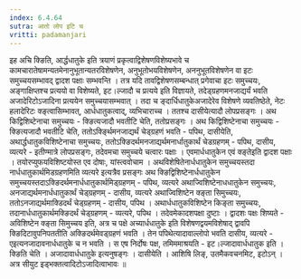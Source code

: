 ```yaml
---
index: 6.4.64
sutra: आतो लोप इटि च
vritti: padamanjari
---
```


  इह अचि क्ङिति, आर्द्धधातुके इति त्रयाणं प्रकृत्वाद्विशेषणविशेष्यभावे च कामचारातेषामन्यतमेनानुभूतान्यतरविशेषणेन, अनुभूतोभयविशेषणेन, अननुभूतविशेषणेन वा इटः समुच्चयसम्भावद् द्वादश पक्षाः सम्भवन्ति । तत्र यदि तावद्विशेषणसम्बन्धात् प्रगेवाचा इटः समुच्चयः, अङ्गाक्षिप्तश्च प्रत्ययो वा विशेष्यते, इट।ल्जादौ च प्रत्यये इति विज्ञायते, तदेड्ग्रहणमनजाद्यर्यं भवति अजादेरिटोऽजादिना प्रत्ययेन समुच्चयासम्भवात् । तदा च ङ्दार्धिधातुकेअजादेरेव विशेषणे व्यवतिष्ठेते, नेटः हलादेरिटः क्ङ्त्वासिम्भावत्, आर्धधातुकत्वाद्, व्यभिचाराच्च । ततश्च दासीयेत्यादौ लोपप्रसङ्गः । अथ किद्विशिब्टेनाचा समुच्चयः - क्ङित्यजादौ भवतीटि चेति, ततोप्रसङ्गः । अथ किद्विशिष्टेनाचा समुच्चयः - क्ङित्यजादौ भवतीटि चेति, ततोऽर्क्ङ्थिमनजाद्यर्थं चेड्ग्रहणं भवति - पपिथ, दासीयेति, अथार्द्धधातुकविशिष्टेनाचा समुच्चयः, ततोऽक्ङिदर्थमनजाद्यर्थमनार्धातुकार्थं चेडग्रहणम् - पपिथ, दासीय, व्यत्यरे - इतीण्मात्रे लोपप्रसङ्गः, तदेवमचा समुच्चये चत्वारः पक्षाः । एवमार्धधातुकेन एवं क्ङ्तेइति द्वादश पक्षाः । तयोरप्युफयविशिष्टयोस्त एव दोषाः, यांस्त्ववोचाम ।  अथविशेषितेनार्धधातुकेन समुच्चयस्तदा नार्धधातुकार्थमिडग्रहणमिति व्यत्यरे इत्यत्रैव प्रसङ्गः अथ क्ङिद्विशिष्टेनार्धधातुकेन समुच्चयस्तदाऽक्ङिदर्थमनार्धधातुकार्थमिड्ग्रहणम् - पपिथ, व्यत्यरे अथाज्विशिष्टेनाधधातुकेन समुच्चयः, अनजाद्यर्थमनार्धधातुकार्थं चेड्ग्रहणम् - दासीय, व्यत्यरे अथाज्विशिष्टेन क्ङ्ता सिमुच्चयः, ततोऽनजाद्यर्थमाक्डिदर्थं चेड्ग्रहणम् - दासीय, पपिथ । अथार्धधातुकविशिष्टेन किङ्ता समुच्चयः, तदानार्धधातुकार्थमक्ङिदर्थं चेड्ग्रहणम् - व्यत्यरे, पपिथ । तदेवमेकादशपक्षा दुष्टाः । द्वादशः पक्षः शिष्यते - अविशिष्टेन क्ङ्ता सिमुच्चय इति, अत्र च पक्षे अच्यार्धधातुके इति विशेषणद्वयमविशेषाद् द्वावपि क्ङिदिटावुपनिपततीति अक्ङिदर्थमेवड्ग्रहणं भवति । तेन पपिथेत्यादावाल्लोपो भवति दासीय, व्यत्यरे -  एइत्यनजादावनार्धधातुके च न भवति । स एष निर्दोषः पक्ष, तमिममाश्रयति - इट।ल्जादावार्धधातुक इति । क्ङिति चेति । अजादावार्धधातुके इत्यनुषङ्गः । दासीयेति । आशिषि लिङ्, उतमैकवचनमिट, इटोऽन् । अत्र सीयुट इड्भक्तत्वादिटोऽजादित्वाभावः ॥